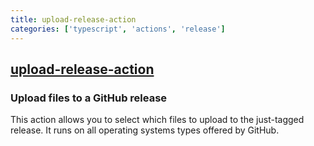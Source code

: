 ```yaml
---
title: upload-release-action
categories: ['typescript', 'actions', 'release']
---
```

## [upload-release-action](https://github.com/svenstaro/upload-release-action)

### Upload files to a GitHub release


This action allows you to select which files to upload to the just-tagged release.
It runs on all operating systems types offered by GitHub.
